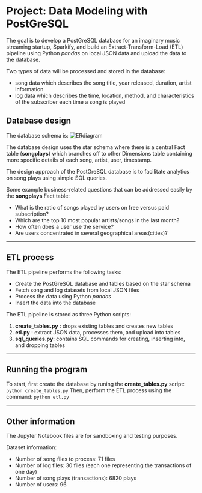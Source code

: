 
# Project: Data Modeling with PostGreSQL

The goal is to develop a PostGreSQL database for an imaginary music streaming startup, Sparkify, and build an Extract-Transform-Load (ETL) pipeline using Python *pandas* on local JSON data and upload the data to the database.

Two types of data will be processed and stored in the database: 
* song data which describes the song title, year released, duration, artist information
* log data which describes the time, location, method, and characteristics of the subscriber each time a song is played

## Database design

The database schema is:
![ERdiagram](https://app.lucidchart.com/publicSegments/view/dedeaa66-82f1-49e6-932c-bf60fec624c8/image.png)

The database design uses the star schema where there is a central Fact table (**songplays**) which branches off to other Dimensions table containing more specific details of each song, artist, user, timestamp.

The design approach of the PostGreSQL database is to facilitate analytics on song plays using simple SQL queries.

Some example business-related questions that can be addressed easily by the **songplays** Fact table: 
* What is the ratio of songs played by users on free versus paid subscription?
* Which are the top 10 most popular artists/songs in the last month?
* How often does a user use the service? 
* Are users concentrated in several geographical areas(cities)?

---

## ETL process

The ETL pipeline performs the following tasks:
* Create the PostGreSQL database and tables based on the star schema
* Fetch song and log datasets from local JSON files
* Process the data using Python *pandas*
* Insert the data into the database

The ETL pipeline is stored as three Python scripts:
1. **create_tables.py** : drops existing tables and creates new tables
2. **etl.py** : extract JSON data, processes them, and upload into tables
3. **sql_queries.py**: contains SQL commands for creating, inserting into, and dropping tables

---

## Running the program

To start, first create the database by runing the **create_tables.py** script:
`python create_tables.py`
Then, perform the ETL process using the command:
`python etl.py`

--- 

## Other information

The Jupyter Notebook files are for sandboxing and testing purposes. 

Dataset information:
* Number of song files to process: 71 files
* Number of log files: 30 files (each one representing the transactions of one day) 
* Number of song plays (transactions): 6820 plays
* Number of users: 96
